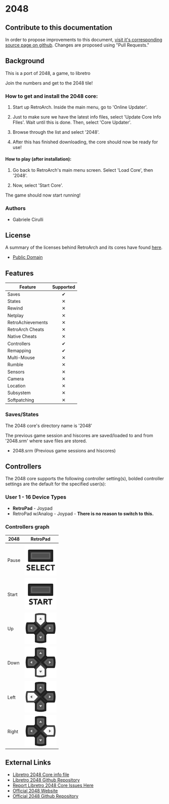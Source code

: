 # 2048

## Contribute to this documentation

In order to propose improvements to this document, [visit it's corresponding source page on github](https://github.com/libretro/docs/tree/master/docs/library/2048.md). Changes are proposed using "Pull Requests."

## Background

This is a port of 2048, a game, to libretro

Join the numbers and get to the 2048 tile!

### How to get and install the 2048 core:

1. Start up RetroArch. Inside the main menu, go to 'Online Updater'.

2. Just to make sure we have the latest info files, select 'Update Core Info FIles'. Wait until this is done. Then, select 'Core Updater'.

3. Browse through the list and select '2048'.

4. After this has finished downloading, the core should now be ready for use!

#### How to play (after installation):

1. Go back to RetroArch's main menu screen. Select 'Load Core', then '2048'.

2. Now, select 'Start Core'.

The game should now start running!

### Authors

- Gabriele Cirulli

## License

A summary of the licenses behind RetroArch and its cores have found [here](https://buildbot.libretro.com/docs/tech/licenses/).

- [Public Domain](https://github.com/libretro/libretro-2048/blob/master/COPYING)

## Features

| Feature           | Supported |
|-------------------|:---------:|
| Saves             | ✔         |
| States            | ✕         |
| Rewind            | ✕         |
| Netplay           | ✕         |
| RetroAchievements | ✕         |
| RetroArch Cheats  | ✕         |
| Native Cheats     | ✕         |
| Controllers       | ✔         |
| Remapping         | ✔         |
| Multi-Mouse       | ✕         |
| Rumble            | ✕         |
| Sensors           | ✕         |
| Camera            | ✕         |
| Location          | ✕         |
| Subsystem         | ✕         |
| Softpatching      | ✕         |

### Saves/States

The 2048 core's directory name is '2048'

The previous game session and hiscores are saved/loaded to and from '2048.srm' where save files are stored.

- 2048.srm (Previous game sessions and hiscores)

## Controllers

The 2048 core supports the following controller setting(s), bolded controller settings are the default for the specified user(s):

### User 1 - 16 Device Types

- **RetroPad** - Joypad
- RetroPad w/Analog - Joypad - **There is no reason to switch to this.**

### Controllers graph

| 2048      | RetroPad                                                       |
|-----------|----------------------------------------------------------------|
| Pause     | ![RetroPad_Select](images/RetroPad/Retro_Select.png)           |
| Start     | ![RetroPad_Start](images/RetroPad/Retro_Start.png)             |
| Up        | ![RetroPad_Dpad](images/RetroPad/Retro_Dpad_Up.png)            |
| Down      | ![RetroPad_Dpad](images/RetroPad/Retro_Dpad_Down.png)          |
| Left      | ![RetroPad_Dpad](images/RetroPad/Retro_Dpad_Left.png)          |
| Right     | ![RetroPad_Dpad](images/RetroPad/Retro_Dpad_Right.png)         |

## External Links

- [Libretro 2048 Core info file](https://github.com/libretro/libretro-super/blob/master/dist/info/2048_libretro.info)
- [Libretro 2048 Github Repository](https://github.com/libretro/libretro-2048)
- [Report Libretro 2048 Core Issues Here](https://github.com/libretro/libretro-2048/issues)
- [Official 2048 Website](https://gabrielecirulli.github.io/2048/)
- [Official 2048 Github Repository](https://github.com/gabrielecirulli/2048)